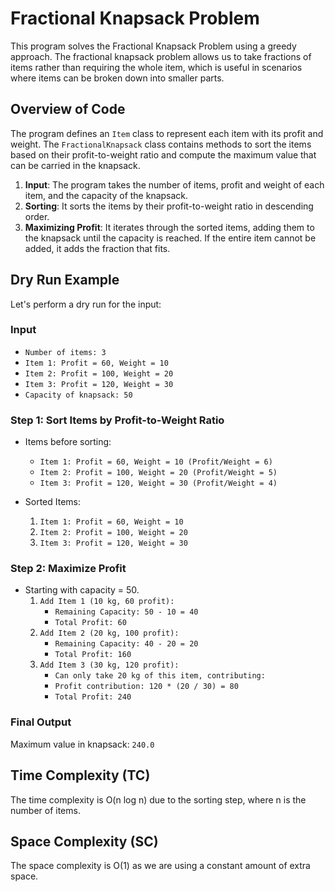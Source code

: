 # Fractional Knapsack Problem

This program solves the Fractional Knapsack Problem using a greedy approach. The fractional knapsack problem allows us to take fractions of items rather than requiring the whole item, which is useful in scenarios where items can be broken down into smaller parts.

## Overview of Code

The program defines an `Item` class to represent each item with its profit and weight. The `FractionalKnapsack` class contains methods to sort the items based on their profit-to-weight ratio and compute the maximum value that can be carried in the knapsack. 

1. **Input**: The program takes the number of items, profit and weight of each item, and the capacity of the knapsack.
2. **Sorting**: It sorts the items by their profit-to-weight ratio in descending order.
3. **Maximizing Profit**: It iterates through the sorted items, adding them to the knapsack until the capacity is reached. If the entire item cannot be added, it adds the fraction that fits.

## Dry Run Example

Let's perform a dry run for the input:

### Input
- `Number of items: 3 `
- `Item 1: Profit = 60, Weight = 10 `
- `Item 2: Profit = 100, Weight = 20 `
- `Item 3: Profit = 120, Weight = 30 `
- `Capacity of knapsack: 50`


### Step 1: Sort Items by Profit-to-Weight Ratio
- Items before sorting:
  - `Item 1: Profit = 60, Weight = 10 (Profit/Weight = 6)`
  - `Item 2: Profit = 100, Weight = 20 (Profit/Weight = 5)`
  - `Item 3: Profit = 120, Weight = 30 (Profit/Weight = 4)`

- Sorted Items:
  1. `Item 1: Profit = 60, Weight = 10`
  2. `Item 2: Profit = 100, Weight = 20`
  3. `Item 3: Profit = 120, Weight = 30`

### Step 2: Maximize Profit
- Starting with capacity = 50.
  1. `Add Item 1 (10 kg, 60 profit):`
     - `Remaining Capacity: 50 - 10 = 40`
     - `Total Profit: 60`
  2. `Add Item 2 (20 kg, 100 profit):`
     - `Remaining Capacity: 40 - 20 = 20`
     - `Total Profit: 160`
  3. `Add Item 3 (30 kg, 120 profit):`
     - `Can only take 20 kg of this item, contributing:`
     - `Profit contribution: 120 * (20 / 30) = 80`
     - `Total Profit: 240`

### Final Output
Maximum value in knapsack: `240.0`

## Time Complexity (TC)
The time complexity is O(n log n) due to the sorting step, where n is the number of items.

## Space Complexity (SC)
The space complexity is O(1) as we are using a constant amount of extra space.
